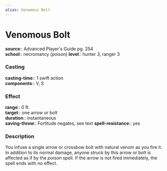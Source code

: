 ```yaml
---
alias: Venomous Bolt
---
```


# Venomous Bolt 

**source**:: Advanced Player's Guide pg. 254  
**school**:: necromancy (poison)
**level**:: hunter 3, ranger 3

### Casting 

**casting-time**:: 1 swift action  
**components**:: V, S

### Effect 

**range**:: 0 ft.  
**target**:: one arrow or bolt  
**duration**:: instantaneous  
**saving-throw**:: Fortitude negates, see text
**spell-resistance**:: yes

### Description 

You infuse a single arrow or crossbow bolt with natural venom as you fire it. In addition to its normal damage, anyone struck by this arrow or bolt is affected as if by the *poison* spell. If the arrow is not fired immediately, the spell ends with no effect.

